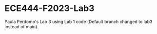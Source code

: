 # ECE444-F2023-Lab3

Paula Perdomo's Lab 3 using Lab 1 code (Default branch changed to lab3 instead of main).











